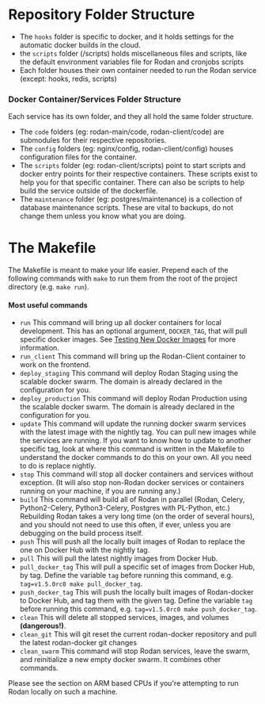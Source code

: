 # Repository Folder Structure

- The `hooks` folder is specific to docker, and it holds settings for the automatic docker builds in the cloud.
- the `scripts` folder (/scripts) holds miscellaneous files and scripts, like the default environment variables file for Rodan and cronjobs scripts
- Each folder houses their own container needed to run the Rodan service (except: hooks, redis, scripts)

### Docker Container/Services Folder Structure

Each service has its own folder, and they all hold the same folder structure.

- The `code` folders (eg: rodan-main/code, rodan-client/code) are submodules for their respective repositories. 
- The `config` folders (eg: nginx/config, rodan-client/config) houses configuration files for the container.
- The `scripts` folder (eg: rodan-client/scripts) point to start scripts and docker entry points for their respective containers. These scripts exist to help you for that specific container. There can also be scripts to help build the service outside of the dockerfile.
- The `maintenance` folder (eg: postgres/maintenance) is a collection of database maintenance scripts. These are vital to backups, do not change them unless you know what you are doing.

# The Makefile

The Makefile is meant to make your life easier. Prepend each of the following commands with `make` to run them from the root of the project directory (e.g. `make run`).

#### Most useful commands

- `run` This command will bring up all docker containers for local development. This has an optional argument, `DOCKER_TAG`, that will pull specific docker images. See [Testing New Docker Images](https://github.com/DDMAL/Rodan/wiki/Testing-New-Docker-Images) for more information.
- `run_client` This command will bring up the Rodan-Client container to work on the frontend.
- `deploy_staging` This command will deploy Rodan Staging using the scalable docker swarm. The domain is already declared in the configuration for you.
- `deploy_production` This command will deploy Rodan Production using the scalable docker swarm.  The domain is already declared in the configuration for you.
- `update` This command will update the running docker swarm services with the latest image with the nightly tag. You can pull new images while the services are running. If you want to know how to update to another specific tag, look at where this command is written in the Makefile to understand the docker commands to do this on your own. All you need to do is replace nightly.
- `stop` This command will stop all docker containers and services without exception. (It will also stop non-Rodan docker services or containers running on your machine, if you are running any.)
- `build` This command will build all of Rodan in parallel (Rodan, Celery, Python2-Celery, Python3-Celery, Postgres with PL-Python, etc.) Rebuilding Rodan takes a very long time (on the order of several hours), and you should not need to use this often, if ever, unless you are debugging on the build process itself.
- `push` This will push all the locally built images of Rodan to replace the one on Docker Hub with the nightly tag.
- `pull` This will pull the latest nightly images from Docker Hub.
- `pull_docker_tag` This will pull a specific set of images from Docker Hub, by tag. Define the variable `tag` before running this command, e.g. `tag=v1.5.0rc0 make pull_docker_tag`.
- `push_docker_tag` This will push the locally built images of Rodan-docker to Docker Hub, and tag them with the given tag. Define the variable `tag` before running this command, e.g. `tag=v1.5.0rc0 make push_docker_tag`.
- `clean` This will delete all stopped services, images, and volumes **(dangerous!)**.
- `clean_git` This will git reset the current rodan-docker repository and pull the latest rodan-docker git changes
- `clean_swarm` This command will stop Rodan services, leave the swarm, and reinitialize a new empty docker swarm. It combines other commands.

Please see the section on ARM based CPUs if you're attempting to run Rodan locally on such a machine. 
